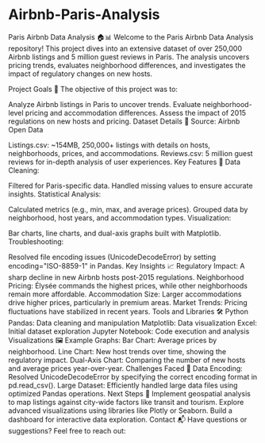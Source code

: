 # Airbnb-Paris-Analysis
Paris Airbnb Data Analysis 🏠📊
Welcome to the Paris Airbnb Data Analysis repository! This project dives into an extensive dataset of over 250,000 Airbnb listings and 5 million guest reviews in Paris. The analysis uncovers pricing trends, evaluates neighborhood differences, and investigates the impact of regulatory changes on new hosts.

Project Goals 🎯
The objective of this project was to:

Analyze Airbnb listings in Paris to uncover trends.
Evaluate neighborhood-level pricing and accommodation differences.
Assess the impact of 2015 regulations on new hosts and pricing.
Dataset Details 📂
Source: Airbnb Open Data

Listings.csv: ~154MB, 250,000+ listings with details on hosts, neighborhoods, prices, and accommodations.
Reviews.csv: 5 million guest reviews for in-depth analysis of user experiences.
Key Features 🔑
Data Cleaning:

Filtered for Paris-specific data.
Handled missing values to ensure accurate insights.
Statistical Analysis:

Calculated metrics (e.g., min, max, and average prices).
Grouped data by neighborhood, host years, and accommodation types.
Visualization:

Bar charts, line charts, and dual-axis graphs built with Matplotlib.
Troubleshooting:

Resolved file encoding issues (UnicodeDecodeError) by setting encoding="ISO-8859-1" in Pandas.
Key Insights 📈
Regulatory Impact: A sharp decline in new Airbnb hosts post-2015 regulations.
Neighborhood Pricing: Élysée commands the highest prices, while other neighborhoods remain more affordable.
Accommodation Size: Larger accommodations drive higher prices, particularly in premium areas.
Market Trends: Pricing fluctuations have stabilized in recent years.
Tools and Libraries 🛠️
Python
Pandas: Data cleaning and manipulation
Matplotlib: Data visualization
Excel: Initial dataset exploration
Jupyter Notebook: Code execution and analysis
Visualizations 🖼️
Example Graphs:
Bar Chart: Average prices by neighborhood.
Line Chart: New host trends over time, showing the regulatory impact.
Dual-Axis Chart: Comparing the number of new hosts and average prices year-over-year.
Challenges Faced 🐛
Data Encoding:
Resolved UnicodeDecodeError by specifying the correct encoding format in pd.read_csv().
Large Dataset:
Efficiently handled large data files using optimized Pandas operations.
Next Steps 🔮
Implement geospatial analysis to map listings against city-wide factors like transit and tourism.
Explore advanced visualizations using libraries like Plotly or Seaborn.
Build a dashboard for interactive data exploration.
Contact 📬
Have questions or suggestions? Feel free to reach out:
